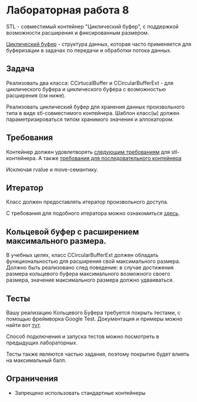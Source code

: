 # Лабораторная работа 8

STL - совместимый контейнер "Циклический буфер", с поддержкой возможности расширения и фиксированным размером.

[Циклический буфер](https://en.wikipedia.org/wiki/Circular_buffer) - структура данных, которая часто применяется для буферизации в задачах по передачи и обработки потока данных.

## Задача

Реализовать два класса:
CCirtucalBuffer и CCircularBufferExt - для циклического буфера и циклического буфера с возможностью расширения (см ниже).

Реализовать циклический буфер для хранения данных произвольного типа в виде stl-совместимого контейнера.
Шаблон класс(ы) должен параметризироваться типом хранимого значения и  аллокатором.

## Требования

Контейнер должен удовлетворять [следующим требованиям](https://en.cppreference.com/w/cpp/named_req/Container) для stl-контейнера.
А также [требования для последовательного контейнера](https://en.cppreference.com/w/cpp/named_req/SequenceContainer)

Исключая rvalue и move-семантику.

## Итератор

Класс должен предоставлять итератор произвольного доступа.

С требования для подобного итератора можно ознакомиться [здесь](https://en.cppreference.com/w/cpp/named_req/RandomAccessIterator).

## Кольцевой буфер с расширением максимального размера.

В учебных целях, класс CCircularBufferExt должен обладать функциональностью для расширения свой максимального размера.
Должно быть реализовано след поведение: в случае достижения размера кольцевого буфера максимального возможного своего размера, значение максимального размера должно удваиваться.

## Тесты

Вашу реализацию Кольцевого Буфера требуется покрыть тестами, с помощью фреймворка Google Test.
Документация и примеры можно найти вот [тут](http://google.github.io/googletest).

Способ подключения и запуска тестов можно посмотреть в предыдущих лабораторных.

Тесты также являются частью задания, поэтому покрытие будет влиять на максимальный балл.


## Ограничения

* Запрещено использовать стандартные контейнеры
